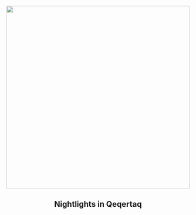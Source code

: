 
<p align="center"><img src="https://apod.nasa.gov/apod/image/2311/lehtonen_dennisAuroraQeqertaq2_1200.jpg" width="500" height="500"></p>
<h2 align="center"> Nightlights in Qeqertaq </h2>
